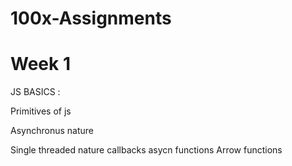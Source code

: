 # 100x-Assignments

# Week 1 


 
JS BASICS :

Primitives of js 

Asynchronus nature

Single threaded nature 
callbacks 
asycn functions
Arrow functions 
